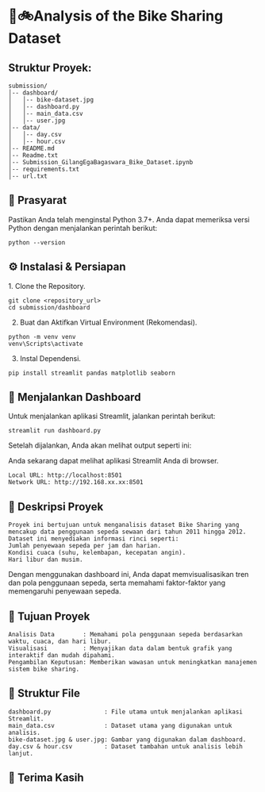 # 🔗🚲Analysis of the Bike Sharing Dataset

## Struktur Proyek:
```
submission/
│-- dashboard/
│   │-- bike-dataset.jpg
│   │-- dashboard.py
│   │-- main_data.csv
│   │-- user.jpg
│-- data/
│   │-- day.csv
│   │-- hour.csv
│-- README.md
│-- Readme.txt
│-- Submission_GilangEgaBagaswara_Bike_Dataset.ipynb
│-- requirements.txt
│-- url.txt

```
## 🔧 Prasyarat
Pastikan Anda telah menginstal Python 3.7+. Anda dapat memeriksa versi Python dengan menjalankan perintah berikut:
```
python --version
```
## ⚙️ Instalasi & Persiapan
1️. Clone the Repository.
```
git clone <repository_url>
cd submission/dashboard
```
2. Buat dan Aktifkan Virtual Environment (Rekomendasi).
```
python -m venv venv
venv\Scripts\activate
```
3. Instal Dependensi.
```
pip install streamlit pandas matplotlib seaborn
```
## 🚀 Menjalankan Dashboard
Untuk menjalankan aplikasi Streamlit, jalankan perintah berikut:
```
streamlit run dashboard.py
```
Setelah dijalankan, Anda akan melihat output seperti ini:

Anda sekarang dapat melihat aplikasi Streamlit Anda di browser.
```
Local URL: http://localhost:8501
Network URL: http://192.168.xx.xx:8501

```
## 📝 Deskripsi Proyek
```
Proyek ini bertujuan untuk menganalisis dataset Bike Sharing yang mencakup data penggunaan sepeda sewaan dari tahun 2011 hingga 2012. Dataset ini menyediakan informasi rinci seperti:
Jumlah penyewaan sepeda per jam dan harian.
Kondisi cuaca (suhu, kelembapan, kecepatan angin).
Hari libur dan musim.
```
Dengan menggunakan dashboard ini, Anda dapat memvisualisasikan tren dan pola penggunaan sepeda, serta memahami faktor-faktor yang memengaruhi penyewaan sepeda.


## 🎯 Tujuan Proyek
```
Analisis Data        : Memahami pola penggunaan sepeda berdasarkan waktu, cuaca, dan hari libur.
Visualisasi          : Menyajikan data dalam bentuk grafik yang interaktif dan mudah dipahami.
Pengambilan Keputusan: Memberikan wawasan untuk meningkatkan manajemen sistem bike sharing.
```

## 📂 Struktur File
```
dashboard.py               : File utama untuk menjalankan aplikasi Streamlit.
main_data.csv              : Dataset utama yang digunakan untuk analisis.
bike-dataset.jpg & user.jpg: Gambar yang digunakan dalam dashboard.
day.csv & hour.csv         : Dataset tambahan untuk analisis lebih lanjut.
```

## 🙏 Terima Kasih

